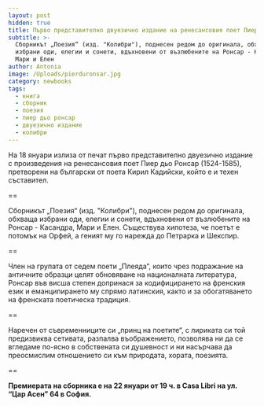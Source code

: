 ```yaml
---
layout: post
hidden: true
title: Първо представително двуезично издание на ренесансовия поет Пиер дьо Ронсар
subtitle: >-
  Сборникът „Поезия“ (изд. "Колибри"), поднесен редом до оригинала, обхваща
  избрани оди, елегии и сонети, вдъхновени от възлюбените на Ронсар - Касандра,
  Мари и Елен
author: Antonia
image: /Uploads/pierduronsar.jpg
category: newbooks
tags:
  - книга
  - сборник
  - поезия
  - пиер дьо ронсар
  - двуезично издание
  - колибри
---
```

На 18 януари излиза от печат първо представително двуезично издание с произведения на ренесансовия поет Пиер дьо Ронсар (1524-1585), претворени на български от поета Кирил Кадийски, който е и техен съставител. 

\==

Сборникът „Поезия“ (изд. "Колибри"), поднесен редом до оригинала, обхваща избрани оди, елегии и сонети, вдъхновени от възлюбените на Ронсар - Касандра, Мари и Елен. Съществува хипотеза, че поетът е потомък на Орфей, а геният му го нарежда до Петрарка и Шекспир. 

\==

Член на групата от седем поети „Плеяда“, които чрез подражание на античните образци целят обновяване на националната литература, Ронсар във висша степен допринася за кодифицирането на френския език и еманципирането му спрямо латинския, както и за обогатяването на френската поетическа традиция. 

\==

Наречен от съвременниците си „принц на поетите“, с лириката си той предизвиква сетивата, разпалва въображението, позволява ни да се вгледаме по-ясно в собствената си душевност и ни насърчава да преосмислим отношението си към природата, хората, поезията.

\==

**Премиерата на сборника е на 22 януари от 19 ч. в Casa Libri на ул. “Цар Асен” 64 в София.**

